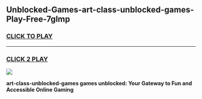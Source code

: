 
## Unblocked-Games-art-class-unblocked-games-Play-Free-7glmp
<h3>
<a href="https://premium76.site?title=art-class-unblocked-games&ref=15A">CLICK TO PLAY</a></h3>
<hr>

<h3>
<a href="https://premium76.site?title=art-class-unblocked-games&ref=15A">CLICK 2 PLAY</a>
  
</h3>

<a href="https://premium76.site?title=art-class-unblocked-games&ref=15A"><img src="https://clearcache.store/games.png"></a>


**art-class-unblocked-games games unblocked: Your Gateway to Fun and Accessible Online Gaming**
